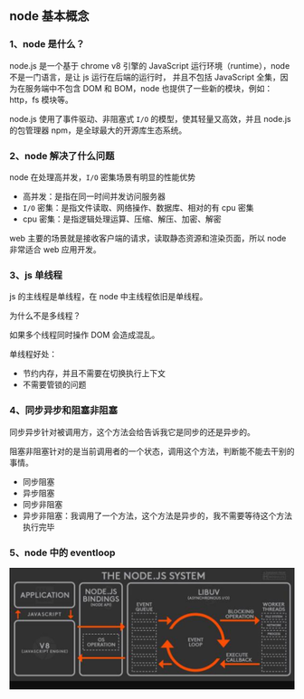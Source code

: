 ## node 基本概念

### 1、node 是什么？

node.js 是一个基于 chrome v8 引擎的 JavaScript 运行环境（runtime），node 不是一门语言，是让 js 运行在后端的运行时，
并且不包括 JavaScript 全集，因为在服务端中不包含 DOM 和 BOM，node 也提供了一些新的模块，例如：http，fs 模块等。

node.js 使用了事件驱动、非阻塞式 `I/O` 的模型，使其轻量又高效，并且 node.js 的包管理器 npm，是全球最大的开源库生态系统。

### 2、node 解决了什么问题

node 在处理高并发，`I/O` 密集场景有明显的性能优势

- 高并发：是指在同一时间并发访问服务器
- `I/O` 密集：是指文件读取、网络操作、数据库、相对的有 cpu 密集
- cpu 密集：是指逻辑处理运算、压缩、解压、加密、解密

web 主要的场景就是接收客户端的请求，读取静态资源和渲染页面，所以 node 非常适合 web 应用开发。

### 3、js 单线程

js 的主线程是单线程，在 node 中主线程依旧是单线程。

为什么不是多线程？

如果多个线程同时操作 DOM 会造成混乱。

单线程好处：

- 节约内存，并且不需要在切换执行上下文
- 不需要管锁的问题

### 4、同步异步和阻塞非阻塞

同步异步针对被调用方，这个方法会给告诉我它是同步的还是异步的。

阻塞非阻塞针对的是当前调用者的一个状态，调用这个方法，判断能不能去干别的事情。

- 同步阻塞
- 异步阻塞
- 同步非阻塞
- 异步非阻塞：我调用了一个方法，这个方法是异步的，我不需要等待这个方法执行完毕

### 5、node 中的 eventloop

![](./27/nodejs-system.png)